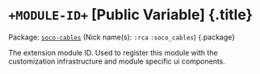 # `+MODULE-ID+` [Public Variable] {.title}

Package: [`soco-cables`](SOCO-CABLES.pkg.md) (Nick name(s): `:rca` `:soco_cables`) {.package}

The extension module ID.
Used to register this module with the customization infrastructure
and module specific ui components.

